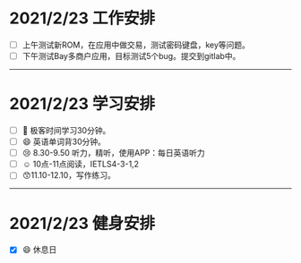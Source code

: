 # 2021/2/23 工作安排

- [ ] 上午测试新ROM，在应用中做交易，测试密码键盘，key等问题。
- [ ] 下午测试Bay多商户应用，目标测试5个bug。提交到gitlab中。

-----

# 2021/2/23 学习安排

- [ ] :camel: 极客时间学习30分钟。
- [ ] :smile: 英语单词背30分钟。
- [ ] :cry: 8.30-9.50 听力，精听，使用APP：每日英语听力
- [ ] :relaxed: ​10点-11点阅读，IETLS4-3-1,2
- [ ] :kissing_smiling_eyes: ​11.10-12.10，写作练习。

-----------

# 2021/2/23 健身安排

- [x] :smile: 休息日